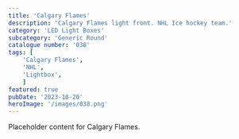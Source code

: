 ```yaml
---
title: 'Calgary Flames'
description: 'Calgary Flames light front. NHL Ice hockey team.'
category: 'LED Light Boxes'
subcategory: 'Generic Round'
catalogue number: '038'
tags: [
    'Calgary Flames', 
    'NHL',
    'Lightbox', 
    ]
featured: true
pubDate: '2023-10-20'
heroImage: '/images/038.png'
---
```


Placeholder content for Calgary Flames.